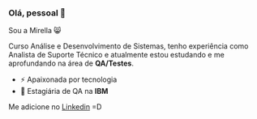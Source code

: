 ### Olá, pessoal 👋 

Sou a Mirella :smile_cat:

Curso Análise e Desenvolvimento de Sistemas, tenho experiência como Analista de Suporte Técnico e atualmente estou estudando e me aprofundando na área de **QA/Testes**.


- ⚡ Apaixonada por tecnologia
- 👯 Estagiária de QA na **IBM**

Me adicione no [Linkedin](https://www.linkedin.com/in/mirellafavaretto/ "Linkedin Mirella Favaretto") =D

